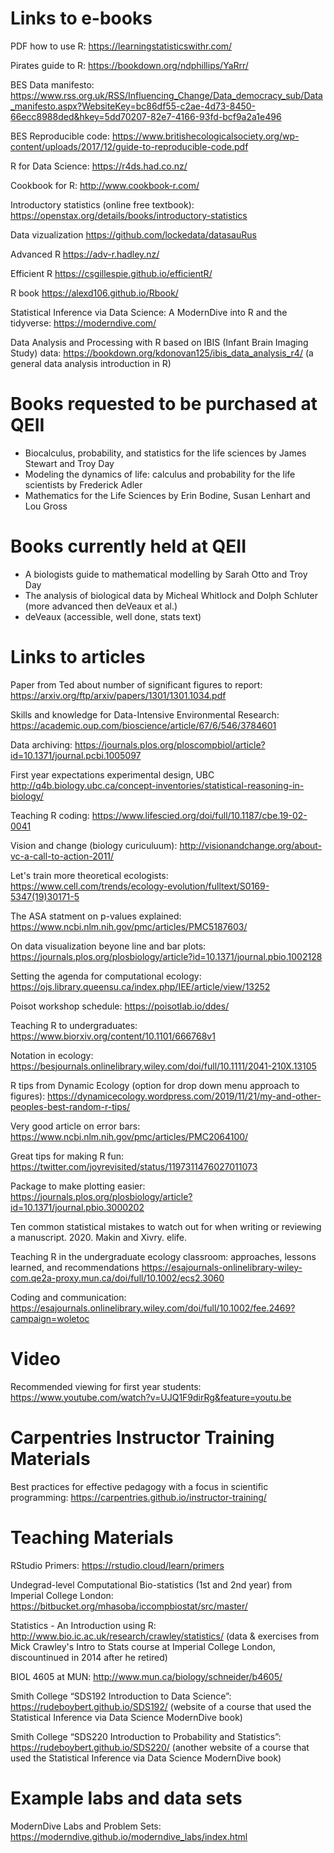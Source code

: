# Links to e-books
PDF how to use R: https://learningstatisticswithr.com/

Pirates guide to R: https://bookdown.org/ndphillips/YaRrr/

BES Data manifesto: https://www.rss.org.uk/RSS/Influencing_Change/Data_democracy_sub/Data_manifesto.aspx?WebsiteKey=bc86df55-c2ae-4d73-8450-66ecc8988ded&hkey=5dd70207-82e7-4166-93fd-bcf9a2a1e496

BES Reproducible code: https://www.britishecologicalsociety.org/wp-content/uploads/2017/12/guide-to-reproducible-code.pdf

R for Data Science: https://r4ds.had.co.nz/

Cookbook for R: http://www.cookbook-r.com/

Introductory statistics (online free textbook): https://openstax.org/details/books/introductory-statistics

Data vizualization https://github.com/lockedata/datasauRus

Advanced R https://adv-r.hadley.nz/

Efficient R https://csgillespie.github.io/efficientR/

R book https://alexd106.github.io/Rbook/

Statistical Inference via Data Science: A ModernDive into R and the tidyverse: https://moderndive.com/

Data Analysis and Processing with R based on IBIS (Infant Brain Imaging Study) data: https://bookdown.org/kdonovan125/ibis_data_analysis_r4/ (a general data analysis introduction in R)

# Books requested to be purchased at QEII
- Biocalculus, probability, and statistics for the life sciences by James Stewart and Troy Day
- Modeling the dynamics of life: calculus and probability for the life scientists by Frederick Adler
- Mathematics for the Life Sciences by Erin Bodine, Susan Lenhart and Lou Gross

# Books currently held at QEII
- A biologists guide to mathematical modelling by Sarah Otto and Troy Day
- The analysis of biological data by Micheal Whitlock and Dolph Schluter (more advanced then deVeaux et al.)
- deVeaux (accessible, well done, stats text)

# Links to articles
Paper from Ted about number of significant figures to report: https://arxiv.org/ftp/arxiv/papers/1301/1301.1034.pdf

Skills and knowledge for Data-Intensive Environmental Research: https://academic.oup.com/bioscience/article/67/6/546/3784601

Data archiving: https://journals.plos.org/ploscompbiol/article?id=10.1371/journal.pcbi.1005097

First year expectations experimental design, UBC http://q4b.biology.ubc.ca/concept-inventories/statistical-reasoning-in-biology/

Teaching R coding: https://www.lifescied.org/doi/full/10.1187/cbe.19-02-0041

Vision and change (biology curiculuum): http://visionandchange.org/about-vc-a-call-to-action-2011/

Let's train more theoretical ecologists: https://www.cell.com/trends/ecology-evolution/fulltext/S0169-5347(19)30171-5

The ASA statment on p-values explained: https://www.ncbi.nlm.nih.gov/pmc/articles/PMC5187603/

On data visualization beyone line and bar plots: https://journals.plos.org/plosbiology/article?id=10.1371/journal.pbio.1002128

Setting the agenda for computational ecology: https://ojs.library.queensu.ca/index.php/IEE/article/view/13252

Poisot workshop schedule: https://poisotlab.io/ddes/

Teaching R to undergraduates: https://www.biorxiv.org/content/10.1101/666768v1

Notation in ecology: https://besjournals.onlinelibrary.wiley.com/doi/full/10.1111/2041-210X.13105

R tips from Dynamic Ecology (option for drop down menu approach to figures): https://dynamicecology.wordpress.com/2019/11/21/my-and-other-peoples-best-random-r-tips/

Very good article on error bars: https://www.ncbi.nlm.nih.gov/pmc/articles/PMC2064100/

Great tips for making R fun: https://twitter.com/joyrevisited/status/1197311476027011073

Package to make plotting easier: https://journals.plos.org/plosbiology/article?id=10.1371/journal.pbio.3000202

Ten common statistical mistakes to watch out for when writing or reviewing a manuscript. 2020. Makin and Xivry. elife.

Teaching R in the undergraduate ecology classroom: approaches, lessons learned, and recommendations https://esajournals-onlinelibrary-wiley-com.qe2a-proxy.mun.ca/doi/full/10.1002/ecs2.3060

Coding and communication: https://esajournals.onlinelibrary.wiley.com/doi/full/10.1002/fee.2469?campaign=woletoc

# Video
Recommended viewing for first year students: https://www.youtube.com/watch?v=UJQ1F9dirRg&feature=youtu.be

# Carpentries Instructor Training Materials  
Best practices for effective pedagogy with a focus in scientific programming: https://carpentries.github.io/instructor-training/  

# Teaching Materials

RStudio Primers: https://rstudio.cloud/learn/primers

Undegrad-level Computational Bio-statistics (1st and 2nd year) from Imperial College London: https://bitbucket.org/mhasoba/iccompbiostat/src/master/

Statistics - An Introduction using R: http://www.bio.ic.ac.uk/research/crawley/statistics/ (data & exercises from Mick Crawley's Intro to Stats course at Imperial College London, discountinued in 2014 after he retired)

BIOL 4605 at MUN: http://www.mun.ca/biology/schneider/b4605/

Smith College “SDS192 Introduction to Data Science”: https://rudeboybert.github.io/SDS192/ (website of a course that used the Statistical Inference via Data Science ModernDive book)

Smith College “SDS220 Introduction to Probability and Statistics”: https://rudeboybert.github.io/SDS220/ (another website of a course that used the Statistical Inference via Data Science ModernDive book)

# Example labs and data sets

ModernDive Labs and Problem Sets: https://moderndive.github.io/moderndive_labs/index.html
